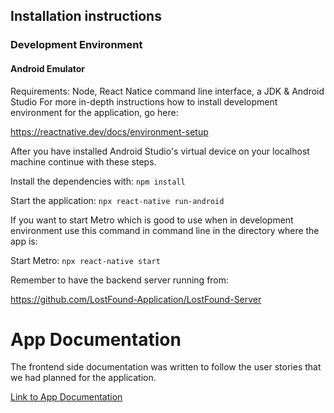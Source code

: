 ## Installation instructions

### Development Environment

#### Android Emulator

Requirements: Node, React Natice command line interface, a JDK & Android Studio
For more in-depth instructions how to install development environment for the application, 
go here: 

https://reactnative.dev/docs/environment-setup


After you have installed Android Studio's virtual device on your localhost machine continue with these steps.

Install the dependencies with:
`npm install`

Start the application:
`npx react-native run-android`

If you want to start Metro which is good to use when in development environment use this command in command line in the directory where the app is:

Start  Metro:
`npx react-native start`

Remember to have the backend server running from: 

https://github.com/LostFound-Application/LostFound-Server
# App Documentation
The frontend side documentation was written to follow the user stories that we had planned for the application. 

[Link to App Documentation](https://github.com/LostFound-Application/LostFound-Front-New/blob/master/documentation/App.md)
